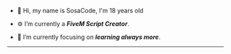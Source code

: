 - 👑 Hi, my name is SosaCode, I'm 18 years old 
 
- ⚙️ I’m currently a ***FiveM Script Creator***.
- 🌱 I’m currently focusing on ***learning always more***.
<hr/>
